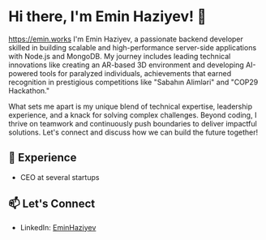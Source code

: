 # Hi there, I'm Emin Haziyev! 👋

https://emin.works
I'm Emin Haziyev, a passionate backend developer skilled in building scalable and high-performance server-side applications with Node.js and MongoDB. My journey includes leading technical innovations like creating an AR-based 3D environment and developing AI-powered tools for paralyzed individuals, achievements that earned recognition in prestigious competitions like "Sabahın Alimləri" and "COP29 Hackathon."

What sets me apart is my unique blend of technical expertise, leadership experience, and a knack for solving complex challenges. Beyond coding, I thrive on teamwork and continuously push boundaries to deliver impactful solutions. Let's connect and discuss how we can build the future together!

## 💼 Experience
- CEO at several startups

## 📫 Let's Connect

- LinkedIn: [EminHaziyev](https://www.linkedin.com/in/eminhaziyev/)
